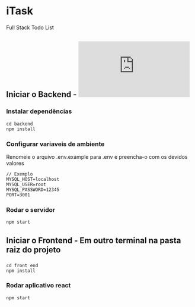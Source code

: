 # iTask
Full Stack Todo List

## Iniciar o Backend - ![É preciso ter o mysql instalado e rodando](https://dev.mysql.com/doc/refman/8.0/en/installing.html)

### Instalar dependências
```
cd backend
npm install
```
### Configurar variaveis de ambiente
Renomeie o arquivo .env.example para .env e preencha-o com os devidos valores
```
// Exemplo
MYSQL_HOST=localhost
MYSQL_USER=root
MYSQL_PASSWORD=12345
PORT=3001
```
### Rodar o servidor 
```
npm start
```

## Iniciar o Frontend - Em outro terminal na pasta raiz do projeto
###
```
cd front end
npm install
```
### Rodar aplicativo react
```
npm start
```